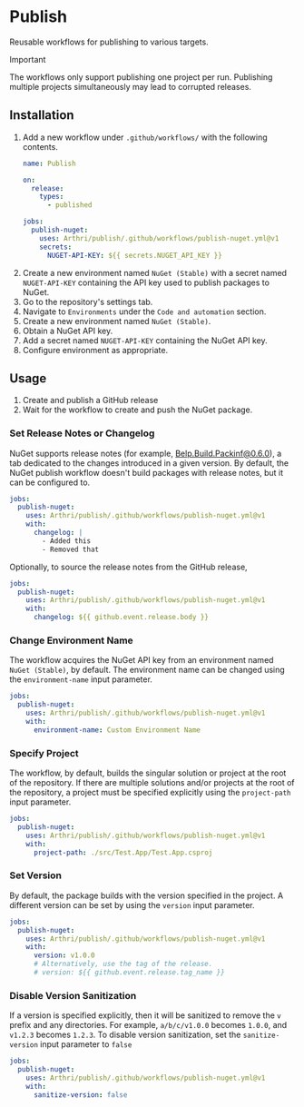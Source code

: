 # Publish
Reusable workflows for publishing to various targets.

> [!IMPORTANT]
> The workflows only support publishing one project per run. Publishing multiple projects simultaneously may lead to corrupted releases.

## Installation
1. Add a new workflow under `.github/workflows/` with the following contents.
    ```yml
    name: Publish

    on:
      release:
        types:
          - published

    jobs:
      publish-nuget:
        uses: Arthri/publish/.github/workflows/publish-nuget.yml@v1
        secrets:
          NUGET-API-KEY: ${{ secrets.NUGET_API_KEY }}
    ```
1. Create a new environment named `NuGet (Stable)` with a secret named `NUGET-API-KEY` containing the API key used to publish packages to NuGet.
  1. Go to the repository's settings tab.
  1. Navigate to `Environments` under the `Code and automation` section.
  1. Create a new environment named `NuGet (Stable)`.
  1. Obtain a NuGet API key.
  1. Add a secret named `NUGET-API-KEY` containing the NuGet API key.
  1. Configure environment as appropriate.

## Usage
1. Create and publish a GitHub release
1. Wait for the workflow to create and push the NuGet package.

### Set Release Notes or Changelog
NuGet supports release notes (for example, [Belp.Build.Packinf@0.6.0](https://www.nuget.org/packages/Belp.Build.Packinf/0.6.0#releasenotes-body-tab)), a tab dedicated to the changes introduced in a given version. By default, the NuGet publish workflow doesn't build packages with release notes, but it can be configured to.

```yml
jobs:
  publish-nuget:
    uses: Arthri/publish/.github/workflows/publish-nuget.yml@v1
    with:
      changelog: |
        - Added this
        - Removed that
```

Optionally, to source the release notes from the GitHub release,

```yml
jobs:
  publish-nuget:
    uses: Arthri/publish/.github/workflows/publish-nuget.yml@v1
    with:
      changelog: ${{ github.event.release.body }}
```

### Change Environment Name
The workflow acquires the NuGet API key from an environment named `NuGet (Stable)`, by default. The environment name can be changed using the `environment-name` input parameter.
```yml
jobs:
  publish-nuget:
    uses: Arthri/publish/.github/workflows/publish-nuget.yml@v1
    with:
      environment-name: Custom Environment Name
```

### Specify Project
The workflow, by default, builds the singular solution or project at the root of the repository. If there are multiple solutions and/or projects at the root of the repository, a project must be specified explicitly using the `project-path` input parameter.
```yml
jobs:
  publish-nuget:
    uses: Arthri/publish/.github/workflows/publish-nuget.yml@v1
    with:
      project-path: ./src/Test.App/Test.App.csproj
```

### Set Version
By default, the package builds with the version specified in the project. A different version can be set by using the `version` input parameter.
```yml
jobs:
  publish-nuget:
    uses: Arthri/publish/.github/workflows/publish-nuget.yml@v1
    with:
      version: v1.0.0
      # Alternatively, use the tag of the release.
      # version: ${{ github.event.release.tag_name }}
```

### Disable Version Sanitization
If a version is specified explicitly, then it will be sanitized to remove the `v` prefix and any directories. For example, `a/b/c/v1.0.0` becomes `1.0.0`, and `v1.2.3` becomes `1.2.3`. To disable version sanitization, set the `sanitize-version` input parameter to `false`
```yml
jobs:
  publish-nuget:
    uses: Arthri/publish/.github/workflows/publish-nuget.yml@v1
    with:
      sanitize-version: false
```

